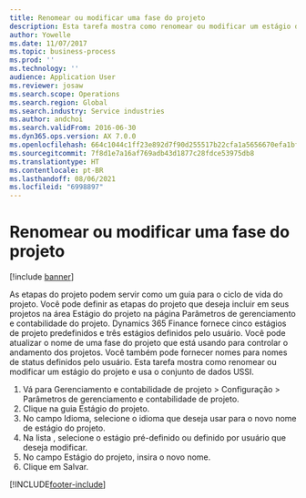 ```yaml
---
title: Renomear ou modificar uma fase do projeto
description: Esta tarefa mostra como renomear ou modificar um estágio do projeto.
author: Yowelle
ms.date: 11/07/2017
ms.topic: business-process
ms.prod: ''
ms.technology: ''
audience: Application User
ms.reviewer: josaw
ms.search.scope: Operations
ms.search.region: Global
ms.search.industry: Service industries
ms.author: andchoi
ms.search.validFrom: 2016-06-30
ms.dyn365.ops.version: AX 7.0.0
ms.openlocfilehash: 664c1044c1ff23e892d7f90d255517b22cfa1a5656670efa1bf15339c5ae2112
ms.sourcegitcommit: 7f8d1e7a16af769adb43d1877c28fdce53975db8
ms.translationtype: HT
ms.contentlocale: pt-BR
ms.lasthandoff: 08/06/2021
ms.locfileid: "6998897"
---
```

# <a name="rename-or-modify-a-project-stage"></a>Renomear ou modificar uma fase do projeto

[!include [banner](../../includes/banner.md)]

As etapas do projeto podem servir como um guia para o ciclo de vida do projeto. Você pode definir as etapas do projeto que deseja incluir em seus projetos na área Estágio do projeto na página Parâmetros de gerenciamento e contabilidade do projeto. Dynamics 365 Finance fornece cinco estágios de projeto predefinidos e três estágios definidos pelo usuário. Você pode atualizar o nome de uma fase do projeto que está usando para controlar o andamento dos projetos. Você também pode fornecer nomes para nomes de status definidos pelo usuário. Esta tarefa mostra como renomear ou modificar um estágio do projeto e usa o conjunto de dados USSI.

1. Vá para Gerenciamento e contabilidade de projeto > Configuração > Parâmetros de gerenciamento e contabilidade de projeto.
2. Clique na guia Estágio do projeto.
3. No campo Idioma, selecione o idioma que deseja usar para o novo nome de estágio do projeto.
4. Na lista , selecione o estágio pré-definido ou definido por usuário que deseja modificar. 
5. No campo Estágio do projeto, insira o novo nome.
6. Clique em Salvar.


[!INCLUDE[footer-include](../../includes/footer-banner.md)]